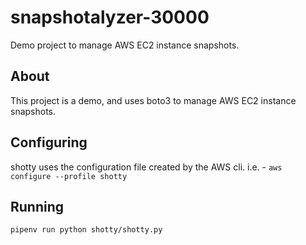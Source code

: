 # snapshotalyzer-30000
Demo project to manage AWS EC2 instance snapshots.

## About
This project is a demo, and uses boto3 to manage AWS EC2 instance snapshots.

## Configuring
shotty uses the configuration file created by the AWS cli. 
i.e. - `aws configure --profile shotty`

## Running
`pipenv run python shotty/shotty.py`
